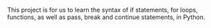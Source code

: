This project is for us to learn the syntax of if statements,
for loops, functions, as well as pass, break and continue statements,
in Python.